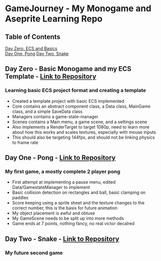 # GameJourney - My Monogame and Aseprite Learning Repo

## Table of Contents
[Day Zero, ECS and Basics](#ECS)</br>
[Day One, Pong](#Pong)
[Day Two, Snake](#Snake)

## Day Zero - Basic Monogame and my ECS Template <a name="ECS"></a> - <a href="https://github.com/ReedOlm/CS4843/tree/main/basicCICD">Link to Repository</a>
### Learning basic ECS project format and creating a template
<ul>
  <li>Created a template project with basic ECS implemented</li>
  <li>Core contains an abstract component class, a Data class, MainGame class, and a simple SaveData class</li>
  <li>Managers contains a game-state-manager</li>
  <li>Scenes contains a Main menu, a game scene, and a settings scene</li>
  <li>Also implements a RenderTarget to target 1080p, need to learn more about how this works and scales textures, especially with mouse inputs</li>
  <li>This should also be targeting 144fps, and should not be linking physics to frame rate</li>
</ul>

## Day One - Pong <a name="Pong"></a> - <a href="https://github.com/ReedOlm/CS4843/tree/main/KittiesOfTheWeek">Link to Repository</a>
### My first game, a mostly complete 2 player pong
<ul>
  <li>First attempt at implementing a pause menu, edited Data/GamestateManager to implement</li>
  <li>Basic collision detection on rectangles and ball, basic clamping on paddles</li>
  <li>Score keeping using a sprite sheet and the texture changes to the correct number, this is the basis for future animation</li>
  <li>My object placement is awful and obtuse</li>
  <li>My GameScene needs to be split up into more methods</li>
  <li>Game ends at 7 points, nothing fancy, no real victor decalred</li>
</ul>

## Day Two - Snake <a name="Snake"></a> - <a href="https://github.com/ReedOlm/CS4843/tree/main/CloudFormationDeployment">Link to Repository</a>
### My future second game
<!---
<ul>
  <li>Using a bash script and the AWS cli, deployed 3 different stacks</li>
  <li>Deployed a scalable network framework using a YAML template, that split the us-east-1 servers into private/public subnets using CIDR</li>
  <li>This network framework included 2 VPCs, an InternetGateway, the aforementioned Subnets, a NAT with elastic ip's, and routing tables.</li>
  <li>Deployed a loadbalancing private webserver using a YAML template, with a configurable JSON parameter file to the 2 previously created us-east-1 private subnets using my own AMI/key values</li>
  <li>Created a final EC2 instance as a public Jumpbox inside of the VPC created for the network, and passed it the required keys to allow my personal computer's IP address to SSH into the jumpbox, then was able to ssh into both of my private EC2 servers</li>
  <li>Here is my drawing of what this system essentially looks like when fully deployed. (Has been taken down to avoid being charged by Amazon.):</li>
  
  ![architectureDiagram](/CloudFormationDeployment/architectureDiagram.PNG)

</ul>

## Assignment 3 - Final Project: Google Dataflow and Google Big Query Data Manipulation <a name="Assignment3"></a> -<a href="https://github.com/ReedOlm/CS4843/tree/main/FinalProject_DataflowBigQuery">Link to Repository</a>
### Creation of a Dataflow and Big Query Pipeline to Manipulate Data (Line Counting)
<ul>
  <li>Using Cloud terminal we plugged in and executed our Java functions (files found in repository for reference)</li>
  <li><a href="https://drive.google.com/drive/folders/1J596Fjr2qEkI7WR1pLcxc1a0G233ykyX?usp=sharing">Video Demonstration Link</a></li>
  <li>Images of our Dataflow data pipeline charts setup:</li>
  
  ![architectureDiagram1](/FinalProject_DataflowBigQuery/Image1.png)
  
  ![architectureDiagram2](/FinalProject_DataflowBigQuery/Image2.png)
  
  ![architectureDiagram3](/FinalProject_DataflowBigQuery/Image3.png)
  
  <li><a href="https://console.cloud.google.com/storage/browser/_details/dataflow-cloudcomputingdataflow/linecount-00000-of-00001;tab=live_object?project=cloudcomputingdataflow">Google Cloud Storage Link, displaying data AFTER data is piped through Dataflow</a></li>
  <li><a href="https://storage.cloud.google.com/dataflow-cloudcomputingdataflow/linecount-00000-of-00001?_ga=2.228040859.-720083893.1649035167&_gac=1.258673528.1649045030.CjwKCAjwi6WSBhA-EiwA6Niok6GATVCoGJBljVJ8VtvwJfeyLIj5qKI0BZwgwkA3wEPyMWkrgm4RLhoC4RIQAvD_BwE">Verification that Google Dataflow successfully uploaded our data passed in from our Java script</a></li>
  <li>NOTE!! The link above will take users to a webpage containing an output stored in our Google Cloud Storage. The output should read 5525, indicating that our Java function has worked correctly, piped the output through Google Dataflow and successfully stored it in our Cloud Storage. The Google Cloud project will be deleted on June 15 as not overuse data on service.</li>

</ul>
-->
